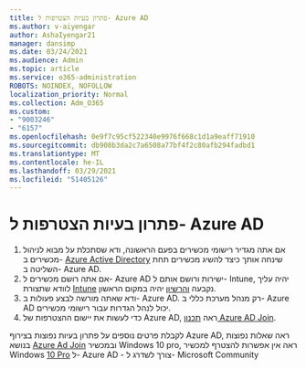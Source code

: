 ```yaml
---
title: פתרון בעיות הצטרפות ל- Azure AD
ms.author: v-aiyengar
author: AshaIyengar21
manager: dansimp
ms.date: 03/24/2021
ms.audience: Admin
ms.topic: article
ms.service: o365-administration
ROBOTS: NOINDEX, NOFOLLOW
localization_priority: Normal
ms.collection: Adm_O365
ms.custom:
- "9003246"
- "6157"
ms.openlocfilehash: 0e9f7c95cf522340e9976f668c1d1a9eaff71910
ms.sourcegitcommit: db908b3da2c7a6508a77bf4f2c80afb294fadbd1
ms.translationtype: MT
ms.contentlocale: he-IL
ms.lasthandoff: 03/29/2021
ms.locfileid: "51405126"
---
```

# <a name="troubleshoot-azure-ad-join-issues"></a>פתרון בעיות הצטרפות ל- Azure AD

1. אם אתה מגדיר רישומי מכשירים בפעם הראשונה, ודא שסתכלת על מבוא לניהול מכשירים ב- [Azure Active Directory](https://docs.microsoft.com/azure/active-directory/devices/overview) שינחה אותך כיצד להשיג מכשירים תחת השליטה ב- Azure AD. 
1. אם אתה רושם מכשירים ל- Azure AD ישירות ורושם אותם ל- Intune, יהיה עליך לוודא שתצורת [Intune](https://docs.microsoft.com/mem/intune/enrollment/device-enrollment) נקבעה [והרשיון](https://docs.microsoft.com/mem/intune/fundamentals/licenses-assign) יהיה במקום הראשון.
1. ודא שאתה מורשה לבצע פעולות ב- Azure AD. רק מנהל מערכת כללי ב- Azure AD יכול לנהל הגדרות עבור רישומי מכשירים.
1. כדי לעשות את יישום ההצטרפות של Azure AD, ראה [תכנון Azure AD Join](https://docs.microsoft.com/azure/active-directory/devices/azureadjoin-plan).

לקבלת פרטים נוספים על פתרון בעיות נפוצות בצירוף Azure AD, ראה שאלות נפוצות בנושא [Azure Ad Join](https://docs.microsoft.com/azure/active-directory/devices/faq#azure-ad-join-faq) ובמכשיר Windows 10 pro, ראה אין אפשרות להצטרף למכשיר Windows [10 Pro](https://answers.microsoft.com/en-us/msoffice/forum/msoffice_install-mso_win10-mso_365hp/unable-to-join-windows-10-pro-machine-to-azure-ad/abb1ca7d-b317-45ec-a628-e1c10eae2900) ל- Azure AD - צורך לשדרג ל- Microsoft Community
